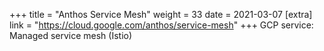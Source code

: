+++
title = "Anthos Service Mesh"
weight = 33
date = 2021-03-07
[extra]
link = "https://cloud.google.com/anthos/service-mesh"
+++
GCP service: Managed service mesh (Istio)

